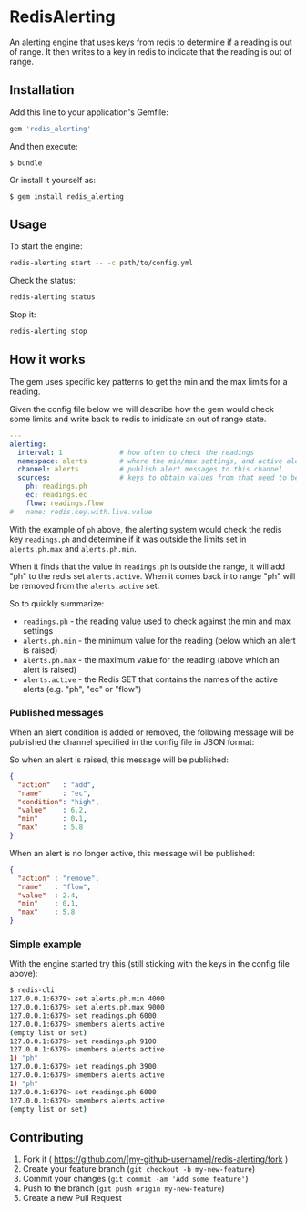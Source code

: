 # RedisAlerting

An alerting engine that uses keys from redis to determine if a reading is out of range.  It then writes to a key in redis to indicate that the reading is out of range.

## Installation

Add this line to your application's Gemfile:

```ruby
gem 'redis_alerting'
```

And then execute:

    $ bundle

Or install it yourself as:

    $ gem install redis_alerting

## Usage

To start the engine:

```sh
redis-alerting start -- -c path/to/config.yml
```

Check the status:

```sh
redis-alerting status
```

Stop it:

```sh
redis-alerting stop
```

## How it works

The gem uses specific key patterns to get the min and the max limits for a reading.

Given the config file below we will describe how the gem would check some limits and write back to redis to inidicate an out of range state.

```yaml
---
alerting:
  interval: 1              # how often to check the readings
  namespace: alerts        # where the min/max settings, and active alerts are located
  channel: alerts          # publish alert messages to this channel
  sources:                 # keys to obtain values from that need to be checked
    ph: readings.ph
    ec: readings.ec
    flow: readings.flow
#   name: redis.key.with.live.value
```

With the example of `ph` above, the alerting system would check the redis key `readings.ph` and determine if it was outside the limits set in `alerts.ph.max` and `alerts.ph.min`.

When it finds that the value in `readings.ph` is outside the range, it will add "ph" to the redis set `alerts.active`.  When it comes back into range "ph" will be removed from the `alerts.active` set.

So to quickly summarize:

* `readings.ph` - the reading value used to check against the min and max settings
* `alerts.ph.min` - the minimum value for the reading (below which an alert is raised)
* `alerts.ph.max` - the maximum value for the reading (above which an alert is raised)
* `alerts.active` - the Redis SET that contains the names of the active alerts (e.g. "ph", "ec" or "flow")

### Published messages

When an alert condition is added or removed, the following message will be published the channel specified in the config file in JSON format:

So when an alert is raised, this message will be published:

```json
{
  "action"   : "add",
  "name"     : "ec",
  "condition": "high",
  "value"    : 6.2,
  "min"      : 0.1,
  "max"      : 5.8
}
```

When an alert is no longer active, this message will be published:

```json
{
  "action" : "remove",
  "name"   : "flow",
  "value"  : 2.4,
  "min"    : 0.1,
  "max"    : 5.8
}
```

### Simple example

With the engine started try this (still sticking with the keys in the config file above):

```sh
$ redis-cli
127.0.0.1:6379> set alerts.ph.min 4000
127.0.0.1:6379> set alerts.ph.max 9000
127.0.0.1:6379> set readings.ph 6000
127.0.0.1:6379> smembers alerts.active
(empty list or set)
127.0.0.1:6379> set readings.ph 9100
127.0.0.1:6379> smembers alerts.active
1) "ph"
127.0.0.1:6379> set readings.ph 3900
127.0.0.1:6379> smembers alerts.active
1) "ph"
127.0.0.1:6379> set readings.ph 6000
127.0.0.1:6379> smembers alerts.active
(empty list or set)
```

## Contributing

1. Fork it ( https://github.com/[my-github-username]/redis-alerting/fork )
2. Create your feature branch (`git checkout -b my-new-feature`)
3. Commit your changes (`git commit -am 'Add some feature'`)
4. Push to the branch (`git push origin my-new-feature`)
5. Create a new Pull Request
